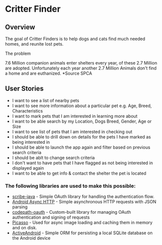 # Critter Finder

## Overview

The goal of Critter Finders is to help dogs and cats find much needed homes, and reunite lost pets.

The problem

7.6 Million companion animals enter shelters every year, of these 2.7 Million are adopted. Unfortunately each year another 2.7 Million Animals don't find a home and are euthanized.   *Source SPCA


## User Stories

 * I want to see a list of nearby pets
 * I want to see more information about a particular pet e.g. Age, Breed, Characteristics
 * I want to mark pets that I am interested in learning more about
 * I want to be able search by my Location, Dogs Breed, Gender, Age or Size
 * I want to see list of pets that I am interested in checking out
 * I should be able to drill down on details for the pets I have marked as being interested in
 * I should be able to launch the app again and filter based on previous search criteria
 * I should be ablt to change search criteria
 * I don't want to have pets that I have flagged as not being interested in displayed again
 * I want to be able to get info & contact the shelter the pet is located 

### The following libraries are used to make this possible:

 * [scribe-java](https://github.com/fernandezpablo85/scribe-java) - Simple OAuth library for handling the authentication flow.
 * [Android Async HTTP](https://github.com/loopj/android-async-http) - Simple asynchronous HTTP requests with JSON parsing
 * [codepath-oauth](https://github.com/thecodepath/android-oauth-handler) - Custom-built library for managing OAuth authentication and signing of requests
 * [Picasso](https://github.com/square/picasso) - Used for async image loading and caching them in memory and on disk.
 * [ActiveAndroid](https://github.com/pardom/ActiveAndroid) - Simple ORM for persisting a local SQLite database on the Android device
